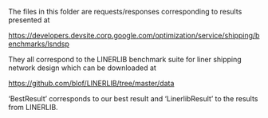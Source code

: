 The files in this folder are requests/responses corresponding to results presented at

https://developers.devsite.corp.google.com/optimization/service/shipping/benchmarks/lsndsp

They all correspond to the LINERLIB benchmark suite for liner shipping network design which can be downloaded at

https://github.com/blof/LINERLIB/tree/master/data

‘BestResult’ corresponds to our best result and ‘LinerlibResult’ to the results from LINERLIB.
